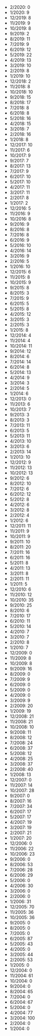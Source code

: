 *  2/2020: 0
*  1/2020: 9
*  12/2019: 8
*  11/2019: 9
*  10/2019: 8
*  9/2019: 2
*  8/2019: 11
*  7/2019: 9
*  6/2019: 12
*  5/2019: 22
*  4/2019: 13
*  3/2019: 10
*  2/2019: 8
*  1/2019: 10
*  12/2018: 2
*  11/2018: 8
*  10/2018: 10
*  9/2018: 15
*  8/2018: 17
*  7/2018: 8
*  6/2018: 8
*  5/2018: 16
*  4/2018: 15
*  3/2018: 7
*  2/2018: 16
*  1/2018: 8
*  12/2017: 10
*  11/2017: 6
*  10/2017: 9
*  9/2017: 7
*  8/2017: 13
*  7/2017: 9
*  6/2017: 10
*  5/2017: 10
*  4/2017: 11
*  3/2017: 11
*  2/2017: 8
*  1/2017: 2
*  12/2016: 5
*  11/2016: 9
*  10/2016: 8
*  9/2016: 9
*  8/2016: 8
*  7/2016: 8
*  6/2016: 9
*  5/2016: 10
*  4/2016: 14
*  3/2016: 9
*  2/2016: 5
*  1/2016: 10
*  12/2015: 6
*  11/2015: 8
*  10/2015: 9
*  9/2015: 8
*  8/2015: 3
*  7/2015: 9
*  6/2015: 5
*  5/2015: 8
*  4/2015: 12
*  3/2015: 3
*  2/2015: 3
*  1/2015: 8
*  12/2014: 4
*  11/2014: 4
*  10/2014: 11
*  9/2014: 12
*  8/2014: 6
*  7/2014: 14
*  6/2014: 8
*  5/2014: 13
*  4/2014: 9
*  3/2014: 3
*  2/2014: 5
*  1/2014: 6
*  12/2013: 0
*  11/2013: 6
*  10/2013: 7
*  9/2013: 3
*  8/2013: 3
*  7/2013: 11
*  6/2013: 5
*  5/2013: 11
*  4/2013: 10
*  3/2013: 6
*  2/2013: 14
*  1/2013: 10
*  12/2012: 9
*  11/2012: 13
*  10/2012: 13
*  9/2012: 6
*  8/2012: 10
*  7/2012: 6
*  6/2012: 12
*  5/2012: 8
*  4/2012: 6
*  3/2012: 8
*  2/2012: 4
*  1/2012: 6
*  12/2011: 11
*  11/2011: 9
*  10/2011: 9
*  9/2011: 10
*  8/2011: 20
*  7/2011: 16
*  6/2011: 16
*  5/2011: 8
*  4/2011: 13
*  3/2011: 8
*  2/2011: 11
*  1/2011: 5
*  12/2010: 6
*  11/2010: 12
*  10/2010: 35
*  9/2010: 25
*  8/2010: 6
*  7/2010: 17
*  6/2010: 11
*  5/2010: 14
*  4/2010: 7
*  3/2010: 7
*  2/2010: 8
*  1/2010: 7
*  12/2009: 0
*  11/2009: 8
*  10/2009: 8
*  9/2009: 16
*  8/2009: 0
*  7/2009: 9
*  6/2009: 0
*  5/2009: 0
*  4/2009: 0
*  3/2009: 9
*  2/2009: 20
*  1/2009: 19
*  12/2008: 21
*  11/2008: 21
*  10/2008: 10
*  9/2008: 11
*  8/2008: 12
*  7/2008: 24
*  6/2008: 37
*  5/2008: 12
*  4/2008: 25
*  3/2008: 37
*  2/2008: 40
*  1/2008: 13
*  12/2007: 0
*  11/2007: 14
*  10/2007: 28
*  9/2007: 0
*  8/2007: 16
*  7/2007: 34
*  6/2007: 17
*  5/2007: 17
*  4/2007: 19
*  3/2007: 19
*  2/2007: 21
*  1/2007: 20
*  12/2006: 0
*  11/2006: 22
*  10/2006: 23
*  9/2006: 0
*  8/2006: 53
*  7/2006: 28
*  6/2006: 29
*  5/2006: 0
*  4/2006: 30
*  3/2006: 0
*  2/2006: 0
*  1/2006: 31
*  12/2005: 70
*  11/2005: 36
*  10/2005: 36
*  9/2005: 0
*  8/2005: 0
*  7/2005: 0
*  6/2005: 87
*  5/2005: 43
*  4/2005: 0
*  3/2005: 44
*  2/2005: 53
*  1/2005: 0
*  12/2004: 0
*  11/2004: 61
*  10/2004: 0
*  9/2004: 0
*  8/2004: 65
*  7/2004: 0
*  6/2004: 67
*  5/2004: 0
*  4/2004: 77
*  3/2004: 100
*  2/2004: 0
*  1/2004: 0